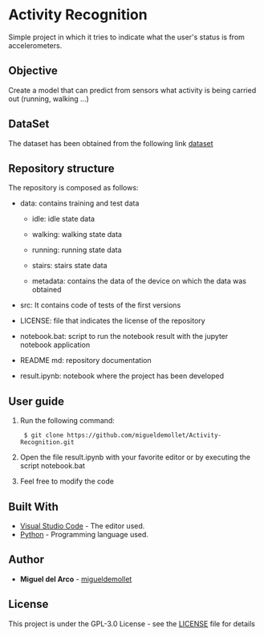 # Activity Recognition
Simple project in which it tries to indicate what the user's status is from accelerometers.

## Objective
Create a model that can predict from sensors what activity is being carried out (running, walking ...)

## DataSet
The dataset has been obtained from the following link [dataset](https://www.kaggle.com/kosovanolexandr/data-for-activity-recognition)

## Repository structure
The repository is composed as follows:

* data: contains training and test data

    * idle: idle state data

    * walking: walking state data

    * running: running state data

    * stairs: stairs state data

    * metadata: contains the data of the device on which the data was obtained

* src: It contains code of tests of the first versions

* LICENSE: file that indicates the license of the repository

* notebook.bat: script to run the notebook result with the jupyter notebook application

* README md: repository documentation

* result.ipynb: notebook where the project has been developed

## User guide
1. Run the following command:

        $ git clone https://github.com/migueldemollet/Activity-Recognition.git

2. Open the file result.ipynb with your favorite editor or by executing the script notebook.bat

3. Feel free to modify the code

## Built With
* [Visual Studio Code](https://code.visualstudio.com/) - The editor used.
* [Python](https://www.python.org/) - Programming language used.

## Author
* **Miguel del Arco** - [migueldemollet](https://github.com/migueldemollet)

## License
This project is under the GPL-3.0 License - see the [LICENSE](LICENSE) file for details

